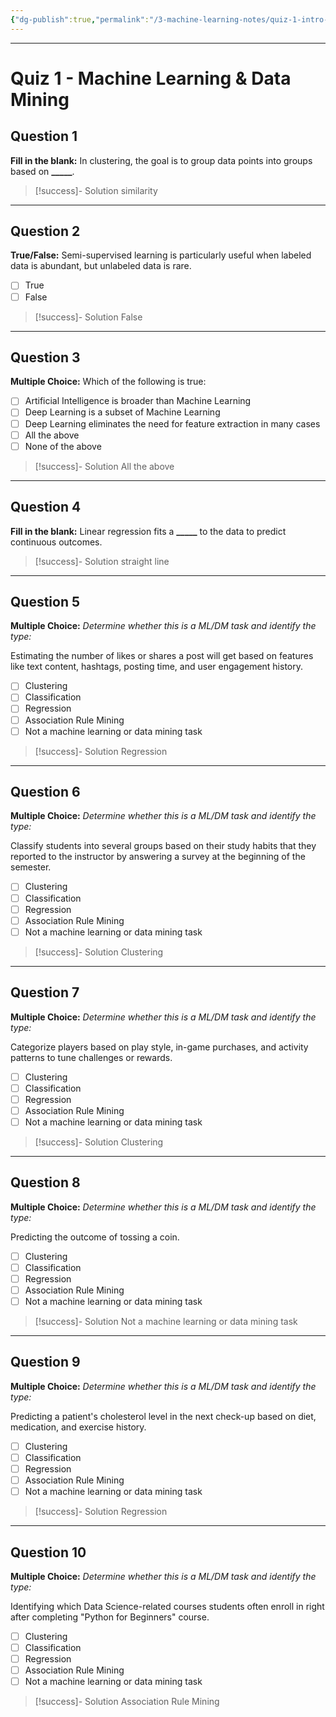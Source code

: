 ```yaml
---
{"dg-publish":true,"permalink":"/3-machine-learning-notes/quiz-1-intro-to-ml/","tags":["quiz","machine-learning","data-mining"]}
---
```


---
# Quiz 1 - Machine Learning & Data Mining

## Question 1
**Fill in the blank:**
In clustering, the goal is to group data points into groups based on **\_\_\_\_\_**.

> [!success]- Solution
> similarity

---

## Question 2
**True/False:**
Semi-supervised learning is particularly useful when labeled data is abundant, but unlabeled data is rare.

- [ ] True
- [ ] False

> [!success]- Solution
> False

---

## Question 3
**Multiple Choice:**
Which of the following is true:

- [ ] Artificial Intelligence is broader than Machine Learning
- [ ] Deep Learning is a subset of Machine Learning
- [ ] Deep Learning eliminates the need for feature extraction in many cases
- [ ] All the above
- [ ] None of the above

> [!success]- Solution
> All the above

---

## Question 4
**Fill in the blank:**
Linear regression fits a **\_\_\_\_\_** to the data to predict continuous outcomes.

> [!success]- Solution
> straight line

---

## Question 5
**Multiple Choice:**
*Determine whether this is a ML/DM task and identify the type:*

Estimating the number of likes or shares a post will get based on features like text content, hashtags, posting time, and user engagement history.

- [ ] Clustering
- [ ] Classification
- [ ] Regression
- [ ] Association Rule Mining
- [ ] Not a machine learning or data mining task

> [!success]- Solution
> Regression

---

## Question 6
**Multiple Choice:**
*Determine whether this is a ML/DM task and identify the type:*

Classify students into several groups based on their study habits that they reported to the instructor by answering a survey at the beginning of the semester.

- [ ] Clustering
- [ ] Classification
- [ ] Regression
- [ ] Association Rule Mining
- [ ] Not a machine learning or data mining task

> [!success]- Solution
> Clustering

---

## Question 7
**Multiple Choice:**
*Determine whether this is a ML/DM task and identify the type:*

Categorize players based on play style, in-game purchases, and activity patterns to tune challenges or rewards.

- [ ] Clustering
- [ ] Classification
- [ ] Regression
- [ ] Association Rule Mining
- [ ] Not a machine learning or data mining task

> [!success]- Solution
> Clustering

---

## Question 8
**Multiple Choice:**
*Determine whether this is a ML/DM task and identify the type:*

Predicting the outcome of tossing a coin.

- [ ] Clustering
- [ ] Classification
- [ ] Regression
- [ ] Association Rule Mining
- [ ] Not a machine learning or data mining task

> [!success]- Solution
> Not a machine learning or data mining task

---

## Question 9
**Multiple Choice:**
*Determine whether this is a ML/DM task and identify the type:*

Predicting a patient's cholesterol level in the next check-up based on diet, medication, and exercise history.

- [ ] Clustering
- [ ] Classification
- [ ] Regression
- [ ] Association Rule Mining
- [ ] Not a machine learning or data mining task

> [!success]- Solution
> Regression

---

## Question 10
**Multiple Choice:**
*Determine whether this is a ML/DM task and identify the type:*

Identifying which Data Science-related courses students often enroll in right after completing "Python for Beginners" course.

- [ ] Clustering
- [ ] Classification
- [ ] Regression
- [ ] Association Rule Mining
- [ ] Not a machine learning or data mining task

> [!success]- Solution
> Association Rule Mining

